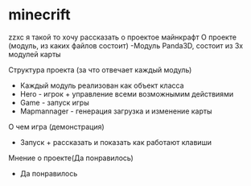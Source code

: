 # minecrift
zzxc
я такой то хочу рассказать о проектое майнкрафт
О проекте (модуль, из каких файлов состоит)
-Модуль Panda3D, состоит из 3х модулей карты

Структура проекта (за что отвечает каждый модуль)
- Каждый модуль реализован как объект класса
- Hero - игрок + управление всеми возможнымим действиями
- Game - запуск игры
- Mapmannager - генерация загрузка и изменение карты

О чем игра (демонстрация)
- Запуск + рассказать и показать как работают клавиши

Мнение о проекте(Да понравилось)

- Да понравилось
